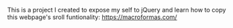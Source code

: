 This is a project I created to expose my self to jQuery and learn how to copy this webpage's sroll funtionality: https://macroformas.com/
